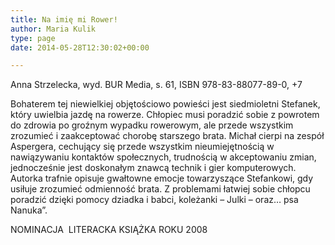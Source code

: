 ```yaml
---
title: Na imię mi Rower!
author: Maria Kulik
type: page
date: 2014-05-28T12:30:02+00:00

---
```

Anna Strzelecka, wyd. BUR Media, s. 61, ISBN 978-83-88077-89-0, +7

Bohaterem tej niewielkiej objętościowo powieści jest siedmioletni Stefanek, który uwielbia jazdę na rowerze. Chłopiec musi poradzić sobie z powrotem do zdrowia po groźnym wypadku rowerowym, ale przede wszystkim zrozumieć i zaakceptować chorobę starszego brata. Michał cierpi na zespół Aspergera, cechujący się przede wszystkim nieumiejętnością w nawiązywaniu kontaktów społecznych, trudnością w akceptowaniu zmian, jednocześnie jest doskonałym znawcą technik i gier komputerowych. Autorka trafnie opisuje gwałtowne emocje towarzyszące Stefankowi, gdy usiłuje zrozumieć odmienność brata. Z problemami łatwiej sobie chłopcu poradzić dzięki pomocy dziadka i babci, koleżanki – Julki – oraz&#8230; psa Nanuka”.

NOMINACJA  LITERACKA KSIĄŻKA ROKU 2008